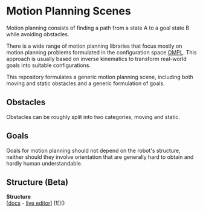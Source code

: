 # Motion Planning Scenes

Motion planning consists of finding a path from a state A to a goal state B while avoiding
obstacles.

There is a wide range of motion planning libraries that focus mostly on motion planning problems
formulated in the configuration space [OMPL](https://ompl.kavrakilab.org/). This approach
is usually based on inverse kinematics to transform real-world goals into suitable
configurations. 

This repository formulates a generic motion planning scene, including both moving and
static obstacles and a generic formulation of goals.

## Obstacles

Obstacles can be roughly split into two categories, moving and static.

## Goals

Goals for motion planning should not depend on the robot's structure, neither should they
involve orientation that are generally hard to obtain and hardly human understandable.

## Structure (Beta)

<tr><td colspan=2 align="center">
    <b>Structure</b><br />
    [<a href="http://mermaid-js.github.io/mermaid/#/gantt">docs</a> - <a
href="https://mermaid.ink/img/eyJjb2RlIjoiZ3JhcGggVERcbiAgICBBW01vdGlvblBsYW5uaW5nU2NlbmVdXG4gICAgQltNb3Rpb25QbGFubmluZ0dvYWxdXG4gICAgQ1tNb3Rpb25QbGFubmluZ1NjZW5lXVxuICAgIEEgLS0-IEJcbiAgICBBIC0tPiBDXG4gICIsIm1lcm1haWQiOnsidGhlbWUiOiJkZWZhdWx0In0sInVwZGF0ZUVkaXRvciI6ZmFsc2UsImF1dG9TeW5jIjp0cnVlLCJ1cGRhdGVEaWFncmFtIjpmYWxzZX0)](https://mermaid.live/edit#eyJjb2RlIjoiZ3JhcGggVERcbiAgICBBW01vdGlvblBsYW5uaW5nU2NlbmVdXG4gICAgQltNb3Rpb25QbGFubmluZ0dvYWxdXG4gICAgQ1tNb3Rpb25QbGFubmluZ1NjZW5lXVxuICAgIEEgLS0-IEJcbiAgICBBIC0tPiBDXG4gICIsIm1lcm1haWQiOiJ7XG4gIFwidGhlbWVcIjogXCJkZWZhdWx0XCJcbn0iLCJ1cGRhdGVFZGl0b3IiOmZhbHNlLCJhdXRvU3luYyI6dHJ1ZSwidXBkYXRlRGlhZ3JhbSI6ZmFsc2V9">live
editor</a>]
[![]()
</td></tr>
